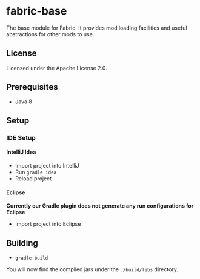 fabric-base
===========

The base module for Fabric. It provides mod loading facilities and useful abstractions for other mods to use.

## License

Licensed under the Apache License 2.0.

## Prerequisites

- Java 8

## Setup

### IDE Setup

#### IntelliJ Idea

- Import project into IntelliJ
- Run `gradle idea`
- Reload project

#### Eclipse

**Currently our Gradle plugin does not generate any run configurations for Eclipse**

- Import project into Eclipse

## Building

- `gradle build`

You will now find the compiled jars under the `./build/libs` directory.

